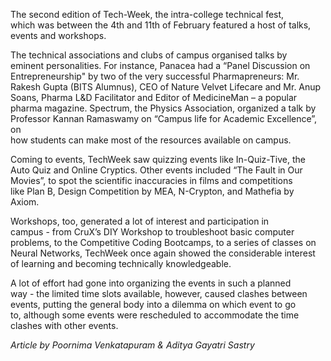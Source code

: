 <p><!-- wp:paragraph --></p>
<p>The second edition of Tech-Week, the intra-college technical fest,<br />
which was between the 4th and 11th of February featured a host of talks,<br />
 events and workshops.</p>
<p><!-- /wp:paragraph --></p>
<p><!-- wp:paragraph --></p>
<p>The technical associations and clubs of campus organised talks by<br />
eminent personalities. For instance, Panacea had a “Panel Discussion on<br />
Entrepreneurship" by two of the very successful Pharmapreneurs: Mr.<br />
Rakesh Gupta (BITS Alumnus), CEO of Nature Velvet Lifecare and Mr. Anup<br />
Soans, Pharma L&amp;D Facilitator and Editor of MedicineMan – a popular<br />
pharma magazine. Spectrum, the Physics Association, organized a talk by<br />
Professor Kannan Ramaswamy on “Campus life for Academic Excellence”, on<br />
how students can make most of the resources available on campus.</p>
<p><!-- /wp:paragraph --></p>
<p><!-- wp:paragraph --></p>
<p>Coming to events, TechWeek saw quizzing events like In-Quiz-Tive, the<br />
 Auto Quiz and Online Cryptics. Other events included “The Fault in Our<br />
Movies”, to spot the scientific inaccuracies in films and competitions<br />
like Plan B, Design Competition by MEA, N-Crypton, and Mathefia by<br />
Axiom.</p>
<p><!-- /wp:paragraph --></p>
<p><!-- wp:paragraph --></p>
<p>Workshops, too, generated a lot of interest and participation in<br />
campus - from CruX’s DIY Workshop to troubleshoot basic computer<br />
problems, to the Competitive Coding Bootcamps, to a series of classes on<br />
 Neural Networks, TechWeek once again showed the considerable interest<br />
of learning and becoming technically knowledgeable.</p>
<p><!-- /wp:paragraph --></p>
<p><!-- wp:paragraph --></p>
<p>A lot of effort had gone into organizing the events in such a planned<br />
 way - the limited time slots available, however, caused clashes between<br />
 events, putting the general body into a dilemma on which event to go<br />
to, although some events were rescheduled to accommodate the time<br />
clashes with other events.</p>
<p><!-- /wp:paragraph --></p>
<p><!-- wp:paragraph --></p>
<p><em>Article by Poornima Venkatapuram &amp; Aditya Gayatri Sastry</em></p>
<p><!-- /wp:paragraph --></p>
